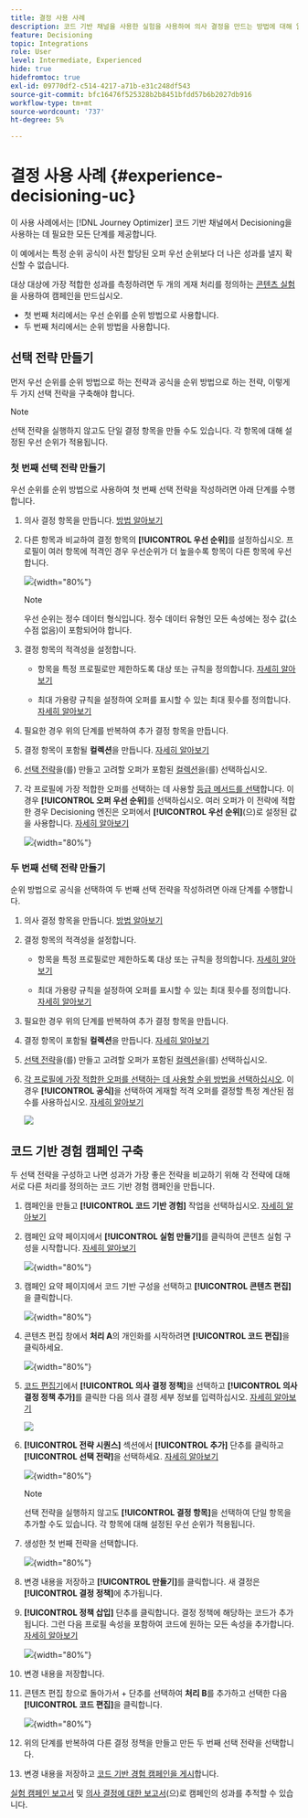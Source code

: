 ```yaml
---
title: 결정 사용 사례
description: 코드 기반 채널을 사용한 실험을 사용하여 의사 결정을 만드는 방법에 대해 알아봅니다
feature: Decisioning
topic: Integrations
role: User
level: Intermediate, Experienced
hide: true
hidefromtoc: true
exl-id: 09770df2-c514-4217-a71b-e31c248df543
source-git-commit: bfc16476f525328b2b8451bfdd57b6b2027db916
workflow-type: tm+mt
source-wordcount: '737'
ht-degree: 5%

---
```


# 결정 사용 사례 {#experience-decisioning-uc}

이 사용 사례에서는 [!DNL Journey Optimizer] 코드 기반 채널에서 Decisioning을 사용하는 데 필요한 모든 단계를 제공합니다.

이 예에서는 특정 순위 공식이 사전 할당된 오퍼 우선 순위보다 더 나은 성과를 낼지 확신할 수 없습니다.

대상 대상에 가장 적합한 성과를 측정하려면 두 개의 게재 처리를 정의하는 [콘텐츠 실험](../content-management/content-experiment.md)을 사용하여 캠페인을 만드십시오.

* 첫 번째 처리에서는 우선 순위를 순위 방법으로 사용합니다.
* 두 번째 처리에서는 순위 방법을 사용합니다.

## 선택 전략 만들기

먼저 우선 순위를 순위 방법으로 하는 전략과 공식을 순위 방법으로 하는 전략, 이렇게 두 가지 선택 전략을 구축해야 합니다.

>[!NOTE]
>
>선택 전략을 실행하지 않고도 단일 결정 항목을 만들 수도 있습니다. 각 항목에 대해 설정된 우선 순위가 적용됩니다.

### 첫 번째 선택 전략 만들기

우선 순위를 순위 방법으로 사용하여 첫 번째 선택 전략을 작성하려면 아래 단계를 수행합니다.

1. 의사 결정 항목을 만듭니다. [방법 알아보기](items.md)

1. 다른 항목과 비교하여 결정 항목의 **[!UICONTROL 우선 순위]**&#x200B;를 설정하십시오. 프로필이 여러 항목에 적격인 경우 우선순위가 더 높을수록 항목이 다른 항목에 우선합니다.

   ![](assets/exd-uc-item-priority.png){width="80%"}

   >[!NOTE]
   >
   >우선 순위는 정수 데이터 형식입니다. 정수 데이터 유형인 모든 속성에는 정수 값(소수점 없음)이 포함되어야 합니다.

1. 결정 항목의 적격성을 설정합니다.

   * 항목을 특정 프로필로만 제한하도록 대상 또는 규칙을 정의합니다. [자세히 알아보기](items.md#eligibility)

   * 최대 가용량 규칙을 설정하여 오퍼를 표시할 수 있는 최대 횟수를 정의합니다. [자세히 알아보기](items.md#capping)

1. 필요한 경우 위의 단계를 반복하여 추가 결정 항목을 만듭니다.

1. 결정 항목이 포함될 **컬렉션**&#x200B;을 만듭니다. [자세히 알아보기](collections.md)

1. [선택 전략](selection-strategies.md#create-selection-strategy)을(를) 만들고 고려할 오퍼가 포함된 [컬렉션](collections.md)을(를) 선택하십시오.

1. 각 프로필에 가장 적합한 오퍼를 선택하는 데 사용할 [등급 메서드를 선택](#select-ranking-method)합니다. 이 경우 **[!UICONTROL 오퍼 우선 순위]**&#x200B;를 선택하십시오. 여러 오퍼가 이 전략에 적합한 경우 Decisioning 엔진은 오퍼에서 **[!UICONTROL 우선 순위]**(으)로 설정된 값을 사용합니다. [자세히 알아보기](selection-strategies.md#offer-priority)

   ![](assets/exd-uc-strategy-priority.png){width="80%"}

### 두 번째 선택 전략 만들기

순위 방법으로 공식을 선택하여 두 번째 선택 전략을 작성하려면 아래 단계를 수행합니다.

1. 의사 결정 항목을 만듭니다. [방법 알아보기](items.md)

   <!--Do you need to set the same **[!UICONTROL Priority]** as for the first decision item, or it won't be considered at all?-->

1. 결정 항목의 적격성을 설정합니다.

   * 항목을 특정 프로필로만 제한하도록 대상 또는 규칙을 정의합니다. [자세히 알아보기](items.md#eligibility)

   * 최대 가용량 규칙을 설정하여 오퍼를 표시할 수 있는 최대 횟수를 정의합니다. [자세히 알아보기](items.md#capping)

1. 필요한 경우 위의 단계를 반복하여 추가 결정 항목을 만듭니다.

1. 결정 항목이 포함될 **컬렉션**&#x200B;을 만듭니다. [자세히 알아보기](collections.md)

1. [선택 전략](selection-strategies.md#create-selection-strategy)을(를) 만들고 고려할 오퍼가 포함된 [컬렉션](collections.md)을(를) 선택하십시오.

1. [각 프로필에 가장 적합한 오퍼를 선택하는 데 사용할 순위 방법을 선택하십시오](#select-ranking-method). 이 경우 **[!UICONTROL 공식]**&#x200B;을 선택하여 게재할 적격 오퍼를 결정할 특정 계산된 점수를 사용하십시오. [자세히 알아보기](selection-strategies.md#ranking-formula)

   ![](assets/exd-uc-strategy-formula.png)

## 코드 기반 경험 캠페인 구축

<!--To present the best dynamic offer and experience to your visitors on your website or mobile app, add a decision policy to a code-based campaign.

Define two delivery treatments each containing a different decision policy.-->

두 선택 전략을 구성하고 나면 성과가 가장 좋은 전략을 비교하기 위해 각 전략에 대해 서로 다른 처리를 정의하는 코드 기반 경험 캠페인을 만듭니다.

1. 캠페인을 만들고 **[!UICONTROL 코드 기반 경험]** 작업을 선택하십시오. [자세히 알아보기](../code-based/create-code-based.md)

1. 캠페인 요약 페이지에서 **[!UICONTROL 실험 만들기]**&#x200B;를 클릭하여 콘텐츠 실험 구성을 시작합니다. [자세히 알아보기](../content-management/content-experiment.md)

   ![](assets/exd-uc-create-experiment.png){width="80%"}

1. 캠페인 요약 페이지에서 코드 기반 구성을 선택하고 **[!UICONTROL 콘텐츠 편집]**&#x200B;을 클릭합니다.

   ![](assets/exd-uc-edit-cbe-content.png){width="80%"}

1. 콘텐츠 편집 창에서 **처리 A**&#x200B;의 개인화를 시작하려면 **[!UICONTROL 코드 편집]**&#x200B;을 클릭하세요.

   ![](assets/exd-uc-experiment-treatment-a.png){width="80%"}

1. [코드 편집기](../code-based/create-code-based.md#edit-code)에서 **[!UICONTROL 의사 결정 정책]**&#x200B;을 선택하고 **[!UICONTROL 의사 결정 정책 추가]**&#x200B;를 클릭한 다음 의사 결정 세부 정보를 입력하십시오. [자세히 알아보기](create-decision.md#add)

   ![](assets/decision-code-based-create.png)

1. **[!UICONTROL 전략 시퀀스]** 섹션에서 **[!UICONTROL 추가]** 단추를 클릭하고 **[!UICONTROL 선택 전략]**&#x200B;을 선택하세요. [자세히 알아보기](create-decision.md#select)

   ![](assets/decision-code-based-strategy-sequence.png){width="80%"}

   >[!NOTE]
   >
   >선택 전략을 실행하지 않고도 **[!UICONTROL 결정 항목]**&#x200B;을 선택하여 단일 항목을 추가할 수도 있습니다. 각 항목에 대해 설정된 우선 순위가 적용됩니다.

1. 생성한 첫 번째 전략을 선택합니다.

   ![](assets/exd-uc-experiment-strategy-priority.png){width="80%"}

1. 변경 내용을 저장하고 **[!UICONTROL 만들기]**&#x200B;를 클릭합니다. 새 결정은 **[!UICONTROL 결정 정책]**&#x200B;에 추가됩니다.

1. **[!UICONTROL 정책 삽입]** 단추를 클릭합니다. 결정 정책에 해당하는 코드가 추가됩니다. 그런 다음 프로필 속성을 포함하여 코드에 원하는 모든 속성을 추가합니다. [자세히 알아보기](create-decision.md#use-decision-policy)

   ![](assets/exd-uc-experiment-insert-policy.png){width="80%"}

1. 변경 내용을 저장합니다.

1. 콘텐츠 편집 창으로 돌아가서 + 단추를 선택하여 **처리 B**&#x200B;를 추가하고 선택한 다음 **[!UICONTROL 코드 편집]**&#x200B;을 클릭합니다.

   ![](assets/exd-uc-experiment-treatment-b.png){width="80%"}

1. 위의 단계를 반복하여 다른 결정 정책을 만들고 만든 두 번째 선택 전략을 선택합니다. <!--Do you need to create exactly the same content to compare only the ranking method?-->

1. 변경 내용을 저장하고 [코드 기반 경험 캠페인을 게시](../code-based/publish-code-based.md)합니다.

[실험 캠페인 보고서](../reports/campaign-global-report-cja-experimentation.md) 및 [의사 결정에 대한 보고서](cja-reporting.md)(으)로 캠페인의 성과를 추적할 수 있습니다. <!--TBC how to check which treatment performs best-->
